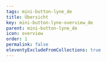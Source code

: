 ```yaml
---
tags: mini-button-lyne_de
title: Übersicht
key: mini-button-lyne-overview_de
parent: mini-button-lyne_de
icon: overview
order: 1
permalink: false
eleventyExcludeFromCollections: true
---
```


